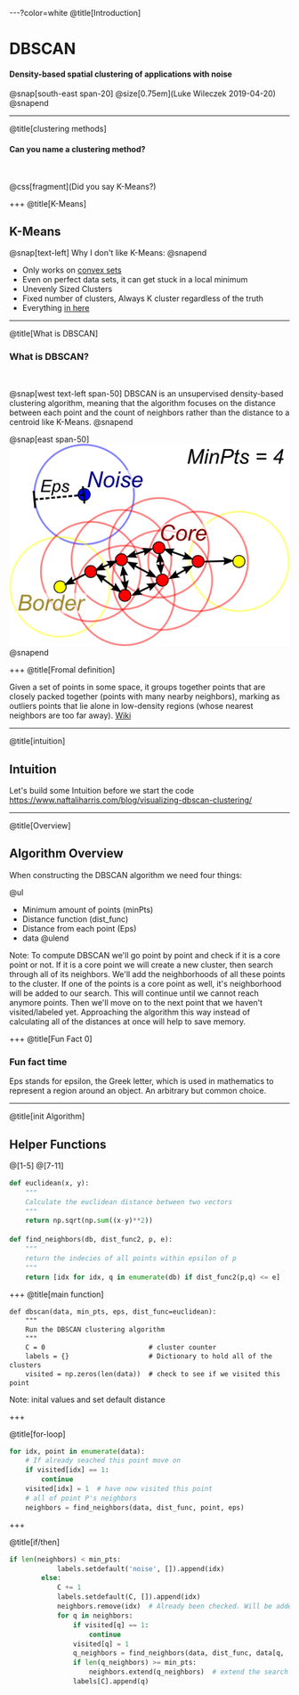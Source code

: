 ---?color=white
@title[Introduction]

# DBSCAN
#### Density-based spatial clustering of applications with noise

@snap[south-east span-20]
@size[0.75em](Luke Wileczek 2019-04-20)
@snapend

---
@title[clustering methods]

#### Can you name a clustering method?

<br>

@css[fragment](Did you say K-Means?)

+++
@title[K-Means]

## K-Means

@snap[text-left]
Why I don't like K-Means:
@snapend

  - Only works on [convex sets](https://en.wikipedia.org/wiki/Convex_set)
  - Even on perfect data sets, it can get stuck in a local minimum
  - Unevenly Sized Clusters
  - Fixed number of clusters, Always K cluster regardless of the truth
  - Everything [in here](https://stats.stackexchange.com/questions/133656/how-to-understand-the-drawbacks-of-k-means)

---
@title[What is DBSCAN]

### What is DBSCAN?

<br>

@snap[west text-left span-50]
DBSCAN is an unsupervised density-based clustering algorithm, meaning that 
the algorithm focuses on the distance between each point and the count of neighbors rather than the distance to a centroid like K-Means.
@snapend

@snap[east span-50]
![](/assets/img/explanation.png)
@snapend

+++
@title[Fromal definition]

Given a set of points in some space, it groups together points that are closely packed together (points with many nearby neighbors), marking as outliers points that lie alone in low-density regions (whose nearest neighbors are too far away). [Wiki](https://en.wikipedia.org/wiki/DBSCAN)

---
@title[intuition]

## Intuition
Let's build some Intuition before we start the code  
https://www.naftaliharris.com/blog/visualizing-dbscan-clustering/ 

---
@title[Overview]

## Algorithm Overview
When constructing the DBSCAN algorithm we need four things:

@ul
  - Minimum amount of points (minPts)
  - Distance function (dist\_func)
  - Distance from each point (Eps)
  - data
@ulend

Note:
To compute DBSCAN we'll go point by point and check if it is a core point 
or not. 
If it is a core point we will create a new cluster, then search through 
all of its neighbors. 
We'll add the neighborhoods of all these points to the cluster. 
If one of the points is a core point as well, it's neighborhood will be 
added to our search. 
This will continue until we cannot reach anymore points. 
Then we'll move on to the next point that we haven't visited/labeled yet. 
Approaching the algorithm this way instead of calculating all of the distances 
at once will help to save memory.

+++
@title[Fun Fact 0]

### Fun fact time

Eps stands for epsilon, the Greek letter, which is used in mathematics to represent a region around an object. An arbitrary but common choice.


--- 
@title[init Algorithm]

## Helper Functions

@[1-5]
@[7-11]

```python
def euclidean(x, y):
    """
    Calculate the euclidean distance between two vectors
    """
    return np.sqrt(np.sum((x-y)**2))

def find_neighbors(db, dist_func2, p, e):
    """
    return the indecies of all points within epsilon of p
    """
    return [idx for idx, q in enumerate(db) if dist_func2(p,q) <= e]
```

+++
@title[main function]

```
def dbscan(data, min_pts, eps, dist_func=euclidean):
    """
    Run the DBSCAN clustering algorithm
    """
    C = 0                          # cluster counter
    labels = {}                    # Dictionary to hold all of the clusters
    visited = np.zeros(len(data))  # check to see if we visited this point
```

Note:
inital values and set default distance

+++

@title[for-loop]

```python
for idx, point in enumerate(data):
    # If already seached this point move on
    if visited[idx] == 1:
        continue
    visited[idx] = 1  # have now visited this point
    # all of point P's neighbors
    neighbors = find_neighbors(data, dist_func, point, eps)
```

+++

@title[if/then]

```python
if len(neighbors) < min_pts:
            labels.setdefault('noise', []).append(idx)
        else:
            C += 1
            labels.setdefault(C, []).append(idx)
            neighbors.remove(idx)  # Already been checked. Will be added below
            for q in neighbors:
                if visited[q] == 1:
                    continue
                visited[q] = 1
                q_neighbors = find_neighbors(data, dist_func, data[q, :], eps)
                if len(q_neighbors) >= min_pts:
                    neighbors.extend(q_neighbors)  # extend the search
                labels[C].append(q)
```

